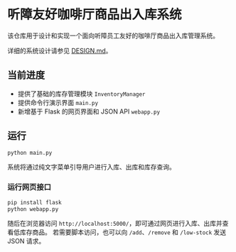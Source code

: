 # 听障友好咖啡厅商品出入库系统

该仓库用于设计和实现一个面向听障员工友好的咖啡厅商品出入库管理系统。

详细的系统设计请参见 [DESIGN.md](DESIGN.md)。

## 当前进度

- 提供了基础的库存管理模块 `InventoryManager`
- 提供命令行演示界面 `main.py`
- 新增基于 Flask 的网页界面和 JSON API `webapp.py`

## 运行

```bash
python main.py
```

系统将通过纯文字菜单引导用户进行入库、出库和库存查询。

### 运行网页接口

```bash
pip install flask
python webapp.py
```

随后在浏览器访问 `http://localhost:5000/`，即可通过网页进行入库、出库并查看低库存商品。
若需要脚本访问，也可以向 `/add`、`/remove` 和 `/low-stock` 发送 JSON 请求。
